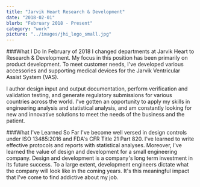 ```yaml
---
title: "Jarvik Heart Research & Development"
date: "2018-02-01"
blurb: "February 2018 - Present"
category: "work"
picture: "../images/jhi_logo_small.jpg"
---
```


###What I Do
In February of 2018 I changed departments at Jarvik Heart to Research & Development. My focus in this position has been primarily on product development. To meet customer needs, I've developed various accessories and supporting medical devices for the Jarvik Ventricular Assist System (VAS).

I author design input and output documentation, perform verification and validation testing, and generate regulatory submissions for various countries across the world. I've gotten an opportunity to apply my skills in engineering analysis and statistical analysis, and am constantly looking for new and innovative solutions to meet the needs of the business and the patient.

###What I've Learned So Far
I've become well versed in design controls under ISO 13485:2016 and FDA's CFR Title 21 Part 820. I've learned to write effective protocols and reports with statistical analyses. Moreover, I've learned the value of design and development for a small engineering company. Design and development is a company's long term investment in its future success. To a large extent, development engineers dictate what the company will look like in the coming years. It's this meaningful impact that I've come to find addictive about my job.